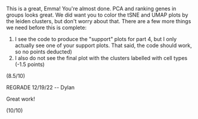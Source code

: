 This is a great, Emma! You're almost done. PCA and ranking genes in groups looks great. We did want you to color the tSNE and UMAP plots by the leiden clusters, but don't worry about that. There are a few more things we need before this is complete:
1. I see the code to produce the "support" plots for part 4, but I only actually see one of your support plots. That said, the code should work, so no points deducted)
2. I also do not see the final plot with the clusters labelled with cell types (-1.5 points)

(8.5/10)

REGRADE 12/19/22 -- Dylan

Great work! 

(10/10)
